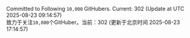 Committed to Following `10,000` GitHubers. Current: <!-- FOLLOWING_COUNT -->302<!-- FOLLOWING_COUNT --> (Update at UTC <!-- LAST_UPDATED -->2025-08-23 09:14:57<!-- LAST_UPDATED -->)<br>
致力于关注`10,000`个GitHuber。当前：<!-- FOLLOWING_COUNT -->302<!-- FOLLOWING_COUNT --> (更新于北京时间 <!-- LAST_UPDATED_CST -->2025-08-23 17:14:57<!-- LAST_UPDATED_CST -->)
